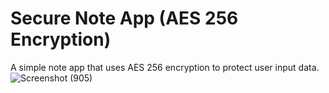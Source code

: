 # Secure Note App (AES 256 Encryption)
A simple note app that uses AES 256 encryption to protect user input data.
![Screenshot (905)](https://github.com/user-attachments/assets/f697fdcd-7467-4036-aa7e-f76072078998)
